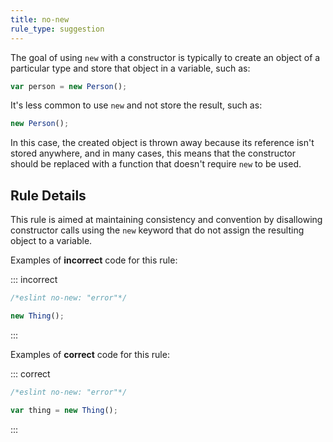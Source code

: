 ```yaml
---
title: no-new
rule_type: suggestion
---
```



The goal of using `new` with a constructor is typically to create an object of a particular type and store that object in a variable, such as:

```js
var person = new Person();
```

It's less common to use `new` and not store the result, such as:

```js
new Person();
```

In this case, the created object is thrown away because its reference isn't stored anywhere, and in many cases, this means that the constructor should be replaced with a function that doesn't require `new` to be used.

## Rule Details

This rule is aimed at maintaining consistency and convention by disallowing constructor calls using the `new` keyword that do not assign the resulting object to a variable.

Examples of **incorrect** code for this rule:

::: incorrect

```js
/*eslint no-new: "error"*/

new Thing();
```

:::

Examples of **correct** code for this rule:

::: correct

```js
/*eslint no-new: "error"*/

var thing = new Thing();
```

:::
